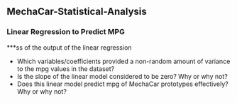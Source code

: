 ## MechaCar-Statistical-Analysis
### Linear Regression to Predict MPG
***ss of the output of the linear regression

- Which variables/coefficients provided a non-random amount of variance to the mpg values in the dataset?
- Is the slope of the linear model considered to be zero? Why or why not?
- Does this linear model predict mpg of MechaCar prototypes effectively? Why or why not?
